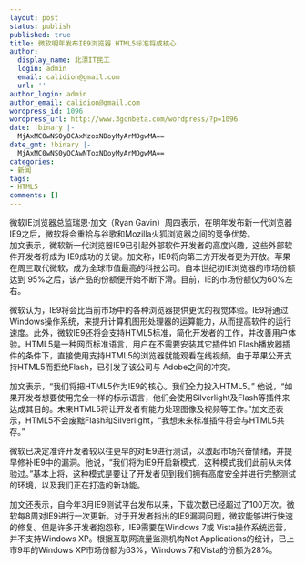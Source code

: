 ```yaml
---
layout: post
status: publish
published: true
title: 微软明年发布IE9浏览器 HTML5标准将成核心
author:
  display_name: 北漂IT民工
  login: admin
  email: calidion@gmail.com
  url: ''
author_login: admin
author_email: calidion@gmail.com
wordpress_id: 1096
wordpress_url: http://www.3gcnbeta.com/wordpress/?p=1096
date: !binary |-
  MjAxMC0wNS0yOCAxMzoxNDoyMyArMDgwMA==
date_gmt: !binary |-
  MjAxMC0wNS0yOCAwNToxNDoyMyArMDgwMA==
categories:
- 新闻
tags:
- HTML5
comments: []
---
```

<p>微软IE浏览器总监瑞恩&middot;加文（Ryan Gavin）周四表示，在明年发布新一代浏览器IE9之后，微软将会重拾与谷歌和Mozilla火狐浏览器之间的竞争优势。<br />
加文表示，微软新一代浏览器IE9已引起外部软件开发者的高度兴趣，这些外部软件开发者将成为 IE9成功的关键。加文称，IE9将向第三方开发者更为开放。苹果在周三取代微软，成为全球市值最高的科技公司。自本世纪初IE浏览器的市场份额达到 95%之后，该产品的份额便开始不断下滑。目前，IE的市场份额仅为60%左右。</p>
<p>微软认为，IE9将会比当前市场中的各种浏览器提供更优的视觉体验。IE9将通过Windows操作系统，来提升计算机图形处理器的运算能力，从而提高软件的运行速度。此外，微软IE9还将会支持HTML5标准，简化开发者的工作，并改善用户体验。HTML5是一种网页标准语言，用户在不需要安装其它插件如 Flash播放器插件的条件下，直接使用支持HTML5的浏览器就能观看在线视频。由于苹果公开支持HTML5而拒绝Flash，已引发了该公司与 Adobe之间的冲突。</p>
<p>加文表示，&ldquo;我们将把HTML5作为IE9的核心。我们全力投入HTML5。&rdquo; 他说，&ldquo;如果开发者想要使用完全一样的标示语言，他们会使用Silverlight及Flash等插件来达成其目的。未来HTML5将让开发者有能力处理图像及视频等工作。&rdquo;加文还表示，HTML5不会废黜Flash和Silverlight，&ldquo;我想未来标准插件将会与HTML5共存。&rdquo;</p>
<p>微软已决定准许开发者较以往更早的对IE9进行测试，以激起市场兴奋情绪，并提早修补IE9中的漏洞。他说，&ldquo;我们将为IE9开启新模式，这种模式我们此前从未体验过。&rdquo;基本上将，这种模式是要让了开发者见到我们拥有高度安全并进行完整测试的环境，以及我们正在打造的新功能。</p>
<p>加文还表示，自今年3月IE9测试平台发布以来，下载次数已经超过了100万次。微软每8周对IE9进行一次更新。对于开发者指出的IE9漏洞问题，微软能够进行快速的修复。但是许多开发者抱怨称，IE9需要在Windows 7或 Vista操作系统运营，并不支持Windows XP。根据互联网流量监测机构Net Applications的统计，已上市9年的Windows XP市场份额为63%，Windows 7和Vista的份额为28%。</p>
